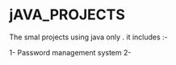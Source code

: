 # jAVA_PROJECTS
The smal projects using java only . it includes :-

1- Password management system
2-
